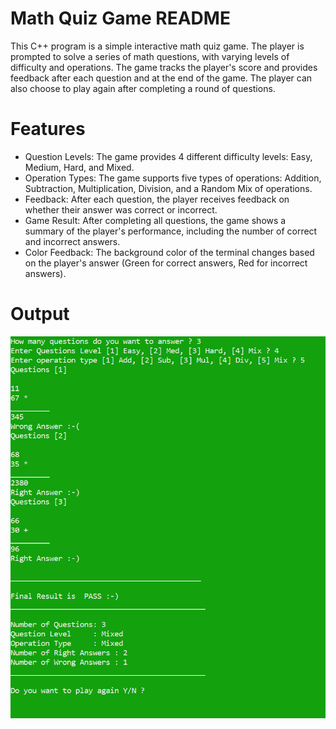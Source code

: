 # Math Quiz Game README
This C++ program is a simple interactive math quiz game. The player is prompted to solve a series of math questions, with varying levels of difficulty and operations. The game tracks the player's score and provides feedback after each question and at the end of the game. The player can also choose to play again after completing a round of questions.

# Features
- Question Levels: The game provides 4 different difficulty levels: Easy, Medium, Hard, and Mixed.  
- Operation Types: The game supports five types of operations: Addition, Subtraction, Multiplication, Division, and a Random Mix of operations.
- Feedback: After each question, the player receives feedback on whether their answer was correct or incorrect.
- Game Result: After completing all questions, the game shows a summary of the player's performance, including the number of correct and incorrect answers.
- Color Feedback: The background color of the terminal changes based on the player's answer (Green for correct answers, Red for incorrect answers).

# Output 

![math game output](images/GameOutput.png)

